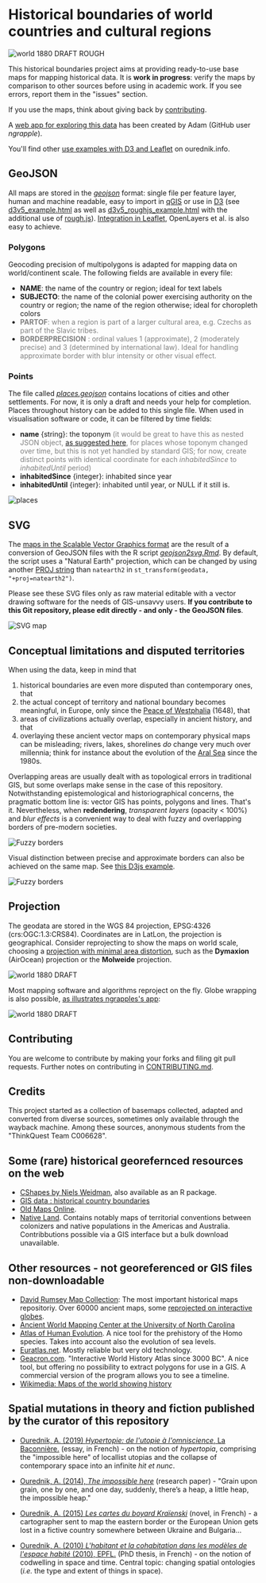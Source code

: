 # Historical boundaries of world countries and cultural regions

![world 1880 DRAFT ROUGH](img/historicalmaps-leaflet.png)

This historical boundaries project aims at providing ready-to-use base maps for mapping historical data. It is __work in progress__: verify the maps by comparison to other sources before using in academic work. If you see errors, report them in the "issues" section.

If you use the maps, think about giving back by [contributing](CONTRIBUTING.md).

A [web app for exploring this data](https://historicborders.app/) has been created by Adam (GitHub user _ngrapple_).

You'll find other [use examples with D3 and Leaflet](https://ourednik.info/historicalmaps/) on ourednik.info.

## GeoJSON

All maps are stored in the [_geojson_](https://github.com/aourednik/historical-basemaps/tree/master/geojson) format: single file per feature layer, human and machine readable, easy to import in [qGIS](https://github.com/qgis/QGIS) or use in [D3](https://github.com/d3) (see [d3v5_example.html](https://github.com/aourednik/historical-basemaps/tree/master/d3v5_example.html) as well as [d3v5_roughjs_example.html](https://github.com/aourednik/historical-basemaps/tree/master/d3v5_roughjs_example.html) with the additional use of [rough.js](https://github.com/pshihn/rough)). [Integration in Leaflet](https://ourednik.info/historicalmaps/leafletExample), OpenLayers et al. is also easy to achieve.

### Polygons

Geocoding precision of multipolygons is adapted for mapping data on world/continent scale. The following fields are available in every file:

* __NAME__: the name of the country or region; ideal for text labels
* __SUBJECTO__: the name of the colonial power exercising authority on the country or region; the name of the region otherwise; ideal for choropleth colors
* <span style="color:grey">__PARTOF__: when a region is part of a larger cultural area, e.g. Czechs as part of the Slavic tribes.</span>
* <span style="color:grey">__BORDERPRECISION__ : ordinal values 1 (approximate), 2 (moderately precise) and 3 (determined by international law). Ideal for handling approximate border with blur intensity or other visual effect.</span>

### Points

The file called [_places.geojson_](https://github.com/aourednik/historical-basemaps/tree/master/places.geojson) contains locations of cities and other settlements. For now, it is only a draft and needs your help for completion. Places throughout history can be added to this single file. When used in visualisation software or code, it can be filtered by time fields:

* __name__ {string}: the toponym <span style="color:grey">(it would be great to have this as nested JSON object, [as suggested here](https://github.com/qgis/QGIS/issues/45330), for places whose toponym changed over time, but this is not yet handled by standard GIS; for now, create distinct points with identical coordinate for each _inhabitedSince_ to _inhabitedUntil_ period)</span>
* __inhabitedSince__ {integer}: inhabited since year
* __inhabitedUntil__ {integer}: inhabited until year, or NULL if it still is.

![places](img/places.png)

## SVG

The [maps in the Scalable Vector Graphics format](https://github.com/aourednik/historical-basemaps/tree/master/svg/) are the result of a conversion of GeoJSON files with the R script [_geojson2svg.Rmd_](https://github.com/aourednik/historical-basemaps/tree/master/geojson2svg.Rmd). By default, the script uses a "Natural Earth" projection, which can be changed by using another [PROJ string](https://proj.org/operations/projections/) than `natearth2` in `st_transform(geodata, "+proj=natearth2")`.

Please see these SVG files only as raw material editable with a vector drawing software for the needs of GIS-unsavvy users. __If you contribute to this Git repository, please edit directly - and only - the GeoJSON files__.

![SVG map](https://raw.githubusercontent.com/aourednik/historical-basemaps/master/svg/world_1938.svg)

## Conceptual limitations and disputed territories

When using the data, keep in mind that

1. historical boundaries are even more disputed than contemporary ones, that
2. the actual concept of territory and national boundary becomes meaningful, in Europe, only since the [Peace of Westphalia](https://en.wikipedia.org/wiki/Peace_of_Westphalia) (1648), that
3. areas of civilizations actually overlap, especially in ancient history, and that
4. overlaying these ancient vector maps on contemporary physical maps can be misleading; rivers, lakes, shorelines _do_ change very much over millennia; think for instance about the evolution of the [Aral Sea](https://en.wikipedia.org/wiki/Aral_Sea) since the 1980s.

Overlapping areas are usually dealt with as topological errors in traditional GIS, but some overlaps make sense in the case of this repository. Notwithstanding epistemological and historiographical concerns, the pragmatic bottom line is: vector GIS has points, polygons and lines. That's it. Nevertheless, when __redendering__, _transparent layers_ (opacity < 100%) and _blur effects_ is a convenient way to deal with fuzzy and overlapping borders of pre-modern societies.  

![Fuzzy borders](img/fuzzy-borders.png)

Visual distinction between precise and approximate borders can also be achieved on the same map. See [this D3js example](https://ourednik.info/historicalmaps/d3v5_FuzzyAndExactBorders_example.html).

![Fuzzy borders](img/historicBorders_fuzzyNonFuzzy.png)

## Projection

The geodata are stored in the WGS 84 projection, EPSG:4326 (crs:OGC:1.3:CRS84). Coordinates are in LatLon, the projection is geographical. Consider reprojecting to show the maps on world scale, choosing a [projection with minimal area distortion](https://bl.ocks.org/syntagmatic/ba569633d51ebec6ec6e), such as the __Dymaxion__ (AirOcean) projection or the __Molweide__ projection. 

![world 1880 DRAFT](img/world_1880.png)

Most mapping software and algorithms reproject on the fly. Globe wrapping is also possible, [as illustrates ngrapples's app](https://historicborders.app/?view=globe):

![world 1880 DRAFT](img/historical-globe.png)

## Contributing

You are welcome to contribute by making your forks and filing git pull requests. Further notes on contributing in [CONTRIBUTING.md](CONTRIBUTING.md).

## Credits

This project started as a collection of basemaps collected, adapted and converted from diverse sources, sometimes only available through the wayback machine. Among these sources, anonymous students from the "ThinkQuest Team C006628".

## Some (rare) historical georefernced resources on the web

* [CShapes by Niels Weidman](https://icr.ethz.ch/data/cshapes/), also available as an R package.
* [GIS data : historical country boundaries](https://www.gislounge.com/find-gis-data-historical-country-boundaries/)
* [Old Maps Online](https://www.oldmapsonline.org/en/Hokkaido).
* [Native Land](https://native-land.ca). Contains notably maps of territorial conventions between colonizers and native populations in the Americas and Australia. Contribbutions possible via a GIS interface but a bulk download unavailable.

## Other resources - not georeferenced or GIS files non-downloadable

* [David Rumsey Map Collection](https://www.davidrumsey.com/): The most important historical maps repositoriy. Over 60000 ancient maps, some [reprojected on interactive globes](https://www.davidrumsey.com/view/interactive-globes).
* [Ancient World Mapping Center at the University of North Carolina](http://awmc.unc.edu/wordpress/map-files/)
* [Atlas of Human Evolution](http://atlasofhumanevolution.com/). A nice tool for the prehistory of the Homo species. Takes into account also the evolution of sea levels.
* [Euratlas.net](https://www.euratlas.net/history/europe/). Mostly reliable but very old technology.
* [Geacron.com](http://geacron.com). "Interactive World History Atlas since 3000 BC". A nice tool, but offering no possibility to extract polygons for use in a GIS. A commercial version of the program allows you to see a timeline.
* [Wikimedia: Maps of the world showing history](https://commons.wikimedia.org/wiki/Category:Maps_of_the_world_showing_history)

## Spatial mutations in theory and fiction published by the curator of this repository

* [Ourednik, A. (2019) _Hypertopie: de l'utopie à l'omniscience_, La Baconnière.](https://ourednik.info/en/textes/hypertopie) (essay, in French) - on the notion of _hypertopia_, comprising the "impossible here" of locallist utopias and the collapse of contemporary space into an infinite _hit et nunc_.

* [Ourednik, A. (2014), _The impossible here_](https://www.espacestemps.net/articles/the-impossible-here/) (research paper) - "Grain upon grain, one by one, and one day, suddenly, there’s a heap, a little heap, the impossible heap."

* [Ourednik, A. (2015) _Les cartes du boyard Kraïenski_](https://ourednik.info/en/textes/boyard-kraienski) (novel, in French) -  a cartographer sent to map the eastern border or the European Union gets lost in a fictive country somewhere between Ukraine and Bulgaria...

* [Ourednik, A. (2010) _L'habitant et la cohabitation dans les modèles de l'espace habité_ (2010), EPFL.](https://ourednik.info/essais.php?texte=phd) (PhD thesis, in French) - on the notion of codwelling in space and time. Central topic: changing spatial ontologies (_i.e._ the type and extent of things in space).
